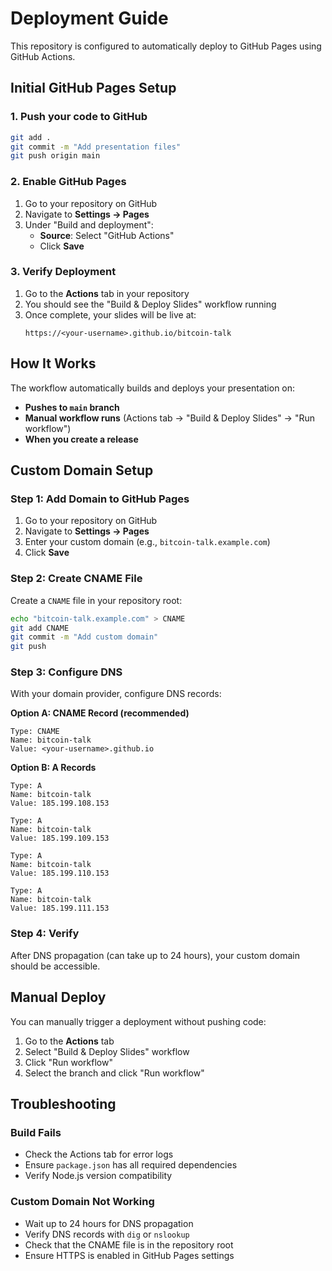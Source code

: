 # Deployment Guide

This repository is configured to automatically deploy to GitHub Pages using GitHub Actions.

## Initial GitHub Pages Setup

### 1. Push your code to GitHub

```bash
git add .
git commit -m "Add presentation files"
git push origin main
```

### 2. Enable GitHub Pages

1. Go to your repository on GitHub
2. Navigate to **Settings → Pages**
3. Under "Build and deployment":
   - **Source**: Select "GitHub Actions"
   - Click **Save**

### 3. Verify Deployment

1. Go to the **Actions** tab in your repository
2. You should see the "Build & Deploy Slides" workflow running
3. Once complete, your slides will be live at:
   ```
   https://<your-username>.github.io/bitcoin-talk
   ```

## How It Works

The workflow automatically builds and deploys your presentation on:
- **Pushes to `main` branch**
- **Manual workflow runs** (Actions tab → "Build & Deploy Slides" → "Run workflow")
- **When you create a release**

## Custom Domain Setup

### Step 1: Add Domain to GitHub Pages

1. Go to your repository on GitHub
2. Navigate to **Settings → Pages**
3. Enter your custom domain (e.g., `bitcoin-talk.example.com`)
4. Click **Save**

### Step 2: Create CNAME File

Create a `CNAME` file in your repository root:

```bash
echo "bitcoin-talk.example.com" > CNAME
git add CNAME
git commit -m "Add custom domain"
git push
```

### Step 3: Configure DNS

With your domain provider, configure DNS records:

**Option A: CNAME Record (recommended)**
```
Type: CNAME
Name: bitcoin-talk
Value: <your-username>.github.io
```

**Option B: A Records**
```
Type: A
Name: bitcoin-talk
Value: 185.199.108.153

Type: A
Name: bitcoin-talk
Value: 185.199.109.153

Type: A
Name: bitcoin-talk
Value: 185.199.110.153

Type: A
Name: bitcoin-talk
Value: 185.199.111.153
```

### Step 4: Verify

After DNS propagation (can take up to 24 hours), your custom domain should be accessible.

## Manual Deploy

You can manually trigger a deployment without pushing code:

1. Go to the **Actions** tab
2. Select "Build & Deploy Slides" workflow
3. Click "Run workflow"
4. Select the branch and click "Run workflow"

## Troubleshooting

### Build Fails

- Check the Actions tab for error logs
- Ensure `package.json` has all required dependencies
- Verify Node.js version compatibility

### Custom Domain Not Working

- Wait up to 24 hours for DNS propagation
- Verify DNS records with `dig` or `nslookup`
- Check that the CNAME file is in the repository root
- Ensure HTTPS is enabled in GitHub Pages settings

